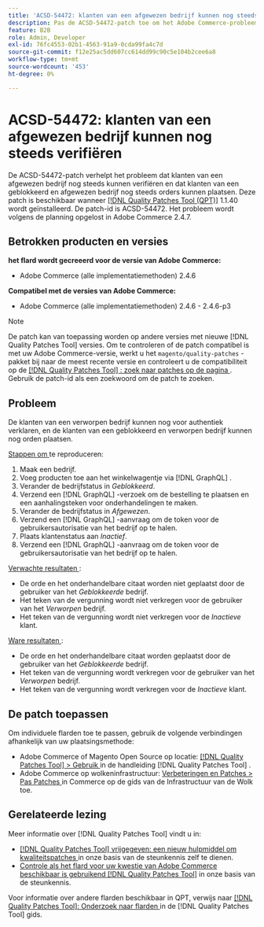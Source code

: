 ```yaml
---
title: 'ACSD-54472: klanten van een afgewezen bedrijf kunnen nog steeds verifiëren'
description: Pas de ACSD-54472-patch toe om het Adobe Commerce-probleem op te lossen, waarbij de klanten van een afgewezen bedrijf nog steeds kunnen verifiëren en klanten van een geblokkeerd en afgewezen bedrijf nog steeds orders kunnen plaatsen.
feature: B2B
role: Admin, Developer
exl-id: 76fc4553-02b1-4563-91a9-0cda99fa4c7d
source-git-commit: f12e25ac5dd607cc614dd99c90c5e104b2cee6a8
workflow-type: tm+mt
source-wordcount: '453'
ht-degree: 0%

---
```


# ACSD-54472: klanten van een afgewezen bedrijf kunnen nog steeds verifiëren

De ACSD-54472-patch verhelpt het probleem dat klanten van een afgewezen bedrijf nog steeds kunnen verifiëren en dat klanten van een geblokkeerd en afgewezen bedrijf nog steeds orders kunnen plaatsen. Deze patch is beschikbaar wanneer [[!DNL Quality Patches Tool (QPT)]](/help/announcements/adobe-commerce-announcements/magento-quality-patches-released-new-tool-to-self-serve-quality-patches.md) 1.1.40 wordt geïnstalleerd. De patch-id is ACSD-54472. Het probleem wordt volgens de planning opgelost in Adobe Commerce 2.4.7.

## Betrokken producten en versies

**het flard wordt gecreeerd voor de versie van Adobe Commerce:**

* Adobe Commerce (alle implementatiemethoden) 2.4.6

**Compatibel met de versies van Adobe Commerce:**

* Adobe Commerce (alle implementatiemethoden) 2.4.6 - 2.4.6-p3

>[!NOTE]
>
>De patch kan van toepassing worden op andere versies met nieuwe [!DNL Quality Patches Tool] versies. Om te controleren of de patch compatibel is met uw Adobe Commerce-versie, werkt u het `magento/quality-patches` -pakket bij naar de meest recente versie en controleert u de compatibiliteit op de [[!DNL Quality Patches Tool] : zoek naar patches op de pagina ](https://experienceleague.adobe.com/tools/commerce-quality-patches/index.html) . Gebruik de patch-id als een zoekwoord om de patch te zoeken.

## Probleem

De klanten van een verworpen bedrijf kunnen nog voor authentiek verklaren, en de klanten van een geblokkeerd en verworpen bedrijf kunnen nog orden plaatsen.

<u> Stappen om </u> te reproduceren:

1. Maak een bedrijf.
1. Voeg producten toe aan het winkelwagentje via [!DNL GraphQL] .
1. Verander de bedrijfstatus in *Geblokkeerd*.
1. Verzend een [!DNL GraphQL] -verzoek om de bestelling te plaatsen en een aanhalingsteken voor onderhandelingen te maken.
1. Verander de bedrijfstatus in *Afgewezen*.
1. Verzend een [!DNL GraphQL] -aanvraag om de token voor de gebruikersautorisatie van het bedrijf op te halen.
1. Plaats klantenstatus aan *Inactief*.
1. Verzend een [!DNL GraphQL] -aanvraag om de token voor de gebruikersautorisatie van het bedrijf op te halen.

<u> Verwachte resultaten </u>:

* De orde en het onderhandelbare citaat worden niet geplaatst door de gebruiker van het *Geblokkeerde* bedrijf.
* Het teken van de vergunning wordt niet verkregen voor de gebruiker van het *Verworpen* bedrijf.
* Het teken van de vergunning wordt niet verkregen voor de *Inactieve* klant.

<u> Ware resultaten </u>:

* De orde en het onderhandelbare citaat worden geplaatst door de gebruiker van het *Geblokkeerde* bedrijf.
* Het teken van de vergunning wordt verkregen voor de gebruiker van het *Verworpen* bedrijf.
* Het teken van de vergunning wordt verkregen voor de *Inactieve* klant.

## De patch toepassen

Om individuele flarden toe te passen, gebruik de volgende verbindingen afhankelijk van uw plaatsingsmethode:

* Adobe Commerce of Magento Open Source op locatie: [[!DNL Quality Patches Tool]  > Gebruik ](https://experienceleague.adobe.com/docs/commerce-operations/tools/quality-patches-tool/usage.html) in de handleiding [!DNL Quality Patches Tool] .
* Adobe Commerce op wolkeninfrastructuur: [ Verbeteringen en Patches > Pas Patches ](https://experienceleague.adobe.com/docs/commerce-cloud-service/user-guide/develop/upgrade/apply-patches.html) in Commerce op de gids van de Infrastructuur van de Wolk toe.

## Gerelateerde lezing

Meer informatie over [!DNL Quality Patches Tool] vindt u in:

* [[!DNL Quality Patches Tool]  vrijgegeven: een nieuw hulpmiddel om kwaliteitspatches ](/help/announcements/adobe-commerce-announcements/magento-quality-patches-released-new-tool-to-self-serve-quality-patches.md) in onze basis van de steunkennis zelf te dienen.
* [ Controle als het flard voor uw kwestie van Adobe Commerce beschikbaar is gebruikend  [!DNL Quality Patches Tool]](/help/support-tools/patches-available-in-qpt-tool/check-patch-for-magento-issue-with-magento-quality-patches.md) in onze basis van de steunkennis.

Voor informatie over andere flarden beschikbaar in QPT, verwijs naar [[!DNL Quality Patches Tool]: Onderzoek naar flarden ](https://experienceleague.adobe.com/tools/commerce-quality-patches/index.html) in de [!DNL Quality Patches Tool] gids.
